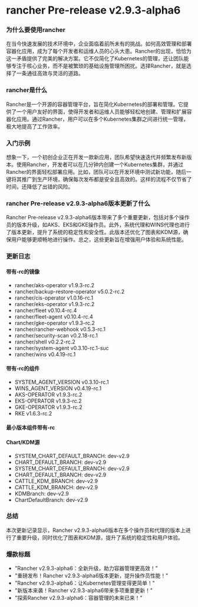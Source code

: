 # rancher Pre-release v2.9.3-alpha6
### 为什么要使用rancher

在当今快速发展的技术环境中，企业面临着前所未有的挑战。如何高效管理和部署容器化应用，成为了每个开发者和运维人员的心头大患。Rancher的出现，恰恰为这一矛盾提供了完美的解决方案。它不仅简化了Kubernetes的管理，还让团队能够专注于核心业务，而不是被繁琐的基础设施管理所困扰。选择Rancher，就是选择了一条通往高效与灵活的道路。

### rancher是什么

Rancher是一个开源的容器管理平台，旨在简化Kubernetes的部署和管理。它提供了一个用户友好的界面，使得开发者和运维人员能够轻松地创建、管理和扩展容器化应用。通过Rancher，用户可以在多个Kubernetes集群之间进行统一管理，极大地提高了工作效率。

### 入门示例

想象一下，一个初创企业正在开发一款新应用，团队希望快速迭代并频繁发布新版本。使用Rancher，开发者可以在几分钟内创建一个Kubernetes集群，并通过Rancher的界面轻松部署应用。比如，团队可以在开发环境中测试新功能，随后一键将其推广到生产环境，确保每次发布都是安全且高效的。这样的流程不仅节省了时间，还降低了出错的风险。

### rancher Pre-release v2.9.3-alpha6版本更新了什么

Rancher Pre-release v2.9.3-alpha6版本带来了多个重要更新，包括对多个操作员的版本升级，如AKS、EKS和GKE操作员。此外，系统代理和WINS代理也进行了版本更新，提升了系统的稳定性和安全性。此版本还优化了图表和KDM源，确保用户能够更顺畅地进行操作。总之，这些更新旨在增强用户体验和系统性能。

### 更新日志

#### 带有-rc的镜像
- rancher/aks-operator v1.9.3-rc.2
- rancher/backup-restore-operator v5.0.2-rc.2
- rancher/cis-operator v1.0.16-rc.1
- rancher/eks-operator v1.9.3-rc.2
- rancher/fleet v0.10.4-rc.4
- rancher/fleet-agent v0.10.4-rc.4
- rancher/gke-operator v1.9.3-rc.2
- rancher/rancher-webhook v0.5.3-rc.1
- rancher/security-scan v0.2.18-rc.1
- rancher/shell v0.2.2-rc.2
- rancher/system-agent v0.3.10-rc.1-suc
- rancher/wins v0.4.19-rc.1

#### 带有-rc的组件
- SYSTEM_AGENT_VERSION v0.3.10-rc.1
- WINS_AGENT_VERSION v0.4.19-rc.1
- AKS-OPERATOR v1.9.3-rc.2
- EKS-OPERATOR v1.9.3-rc.2
- GKE-OPERATOR v1.9.3-rc.2
- RKE v1.6.3-rc.2

#### 最小版本组件带有-rc

#### Chart/KDM源
- SYSTEM_CHART_DEFAULT_BRANCH: dev-v2.9
- CHART_DEFAULT_BRANCH: dev-v2.9
- SYSTEM_CHART_DEFAULT_BRANCH: dev-v2.9
- CHART_DEFAULT_BRANCH: dev-v2.9
- CATTLE_KDM_BRANCH: dev-v2.9
- CATTLE_KDM_BRANCH: dev-v2.9
- KDMBranch: dev-v2.9
- ChartDefaultBranch: dev-v2.9

### 总结

本次更新记录显示，Rancher v2.9.3-alpha6版本在多个操作员和代理的版本上进行了重要升级，同时优化了图表和KDM源，提升了系统的稳定性和用户体验。

### 爆款标题

- "Rancher v2.9.3-alpha6：全新升级，助力容器管理更高效！"
- "重磅发布！Rancher v2.9.3-alpha6版本更新，提升操作员性能！"
- "Rancher v2.9.3-alpha6：让Kubernetes管理变得更简单！"
- "新版本来袭！Rancher v2.9.3-alpha6带来多项重要更新！"
- "探索Rancher v2.9.3-alpha6：容器管理的未来已来！"